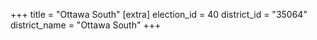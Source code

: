+++
title = "Ottawa South"
[extra]
election_id = 40
district_id = "35064"
district_name = "Ottawa South"
+++
